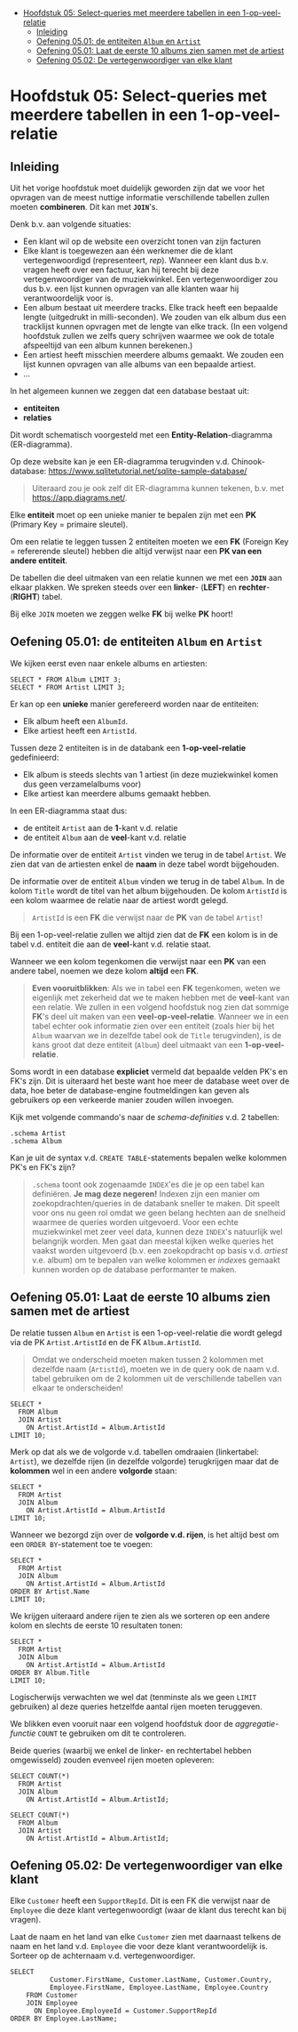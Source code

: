 - [Hoofdstuk 05: Select-queries met meerdere tabellen in een 1-op-veel-relatie](#hoofdstuk-05-select-queries-met-meerdere-tabellen-in-een-1-op-veel-relatie)
  - [Inleiding](#inleiding)
  - [Oefening 05.01: de entiteiten `Album` en `Artist`](#oefening-0501-de-entiteiten-album-en-artist)
  - [Oefening 05.01: Laat de eerste 10 albums zien samen met de artiest](#oefening-0501-laat-de-eerste-10-albums-zien-samen-met-de-artiest)
  - [Oefening 05.02: De vertegenwoordiger van elke klant](#oefening-0502-de-vertegenwoordiger-van-elke-klant)

# Hoofdstuk 05: Select-queries met meerdere tabellen in een 1-op-veel-relatie

## Inleiding

Uit het vorige hoofdstuk moet duidelijk geworden zijn dat we voor het opvragen
van de meest nuttige informatie verschillende tabellen zullen moeten
**combineren**. Dit kan met **`JOIN`**'s.

Denk b.v. aan volgende situaties:

- Een klant wil op de website een overzicht tonen van zijn facturen
- Elke klant is toegewezen aan één werknemer die de klant vertegenwoordigd
  (representeert, *rep*). Wanneer een klant dus b.v. vragen heeft over een
  factuur, kan hij terecht bij deze vertegenwoordiger van de muziekwinkel. Een
  vertegenwoordiger zou dus b.v. een lijst kunnen opvragen van alle klanten waar
  hij verantwoordelijk voor is.
- Een album bestaat uit meerdere tracks. Elke track heeft een bepaalde lengte
  (uitgedrukt in milli-seconden). We zouden van elk album dus een tracklijst
  kunnen opvragen met de lengte van elke track. (In een volgend hoofdstuk zullen
  we zelfs query schrijven waarmee we ook de totale afspeeltijd van een album
  kunnen berekenen.)
- Een artiest heeft misschien meerdere albums gemaakt. We zouden een lijst
  kunnen opvragen van alle albums van een bepaalde artiest.
- ...

In het algemeen kunnen we zeggen dat een database bestaat uit:

- **entiteiten**
- **relaties**

Dit wordt schematisch voorgesteld met een **Entity-Relation**-diagramma
(ER-diagramma).

Op deze website kan je een ER-diagramma terugvinden v.d. Chinook-database:
https://www.sqlitetutorial.net/sqlite-sample-database/

> Uiteraard zou je ook zelf dit ER-diagramma kunnen tekenen, b.v. met
> https://app.diagrams.net/.

Elke **entiteit** moet op een unieke manier te bepalen zijn met een **PK**
(Primary Key = primaire sleutel).

Om een relatie te leggen tussen 2 entiteiten moeten we een **FK** (Foreign Key =
refererende sleutel) hebben die altijd verwijst naar een **PK van een andere
entiteit**.

De tabellen die deel uitmaken van een relatie kunnen we met een **`JOIN`** aan
elkaar plakken. We spreken steeds over een **linker**- (**LEFT**) en
**rechter**- (**RIGHT**) tabel.

Bij elke `JOIN` moeten we zeggen welke **FK** bij welke **PK** hoort! 

## Oefening 05.01: de entiteiten `Album` en `Artist`

We kijken eerst even naar enkele albums en artiesten:

```
SELECT * FROM Album LIMIT 3;
SELECT * FROM Artist LIMIT 3;
```

Er kan op een **unieke** manier gerefereerd worden naar de entiteiten:

- Elk album heeft een `AlbumId`.
- Elke artiest heeft een `ArtistId`.

Tussen deze 2 entiteiten is in de databank een **1-op-veel-relatie**
gedefinieerd:

- Elk album is steeds slechts van 1 artiest (in deze muziekwinkel komen dus geen
  verzamelalbums voor)
- Elke artiest kan meerdere albums gemaakt hebben.

In een ER-diagramma staat dus:

- de entiteit `Artist` aan de **1**-kant v.d. relatie
- de entiteit `Album` aan de **veel**-kant v.d. relatie

De informatie over de entiteit `Artist` vinden we terug in de tabel `Artist`. We
zien dat van de artiesten enkel de **naam** in deze tabel wordt bijgehouden.

De informatie over de entiteit `Album` vinden we terug in de tabel `Album`. In
de kolom `Title` wordt de titel van het album bijgehouden. De kolom `ArtistId`
is een kolom waarmee de relatie naar de artiest wordt gelegd.

> `ArtistId` is een **FK** die verwijst naar de **PK** van de tabel `Artist`!

Bij een 1-op-veel-relatie zullen we altijd zien dat de **FK** een kolom is in de
tabel v.d. entiteit die aan de **veel**-kant v.d. relatie staat.

Wanneer we een kolom tegenkomen die verwijst naar een **PK** van een andere
tabel, noemen we deze kolom **altijd** een **FK**.

> **Even vooruitblikken**: Als we in tabel een **FK** tegenkomen, weten we
> eigenlijk met zekerheid dat we te maken hebben met de **veel**-kant van een
> relatie. We zullen in een volgend hoofdstuk nog zien dat sommige **FK**'s deel
> uit maken van een **veel-op-veel-relatie**. Wanneer we in een tabel echter ook
> informatie zien over een entiteit (zoals hier bij het `Album` waarvan we in
> dezelfde tabel ook de `Title` terugvinden), is de kans groot dat deze entiteit
> (`Album`) deel uitmaakt van een **1-op-veel-relatie**.

Soms wordt in een database **expliciet** vermeld dat bepaalde velden PK's en
FK's zijn. Dit is uiteraard het beste want hoe meer de database weet over de
data, hoe beter de database-engine foutmeldingen kan geven als gebruikers op een
verkeerde manier zouden willen invoegen.

Kijk met volgende commando's naar de *schema-definities* v.d. 2 tabellen:

```
.schema Artist
.schema Album
```

Kan je uit de syntax v.d. `CREATE TABLE`-statements bepalen welke kolommen PK's
en FK's zijn?

> `.schema` toont ook zogenaamde `INDEX`'es die je op een tabel kan definiëren.
> **Je mag deze negeren!** Indexen zijn een manier om zoekopdrachten/queries in
> de databank sneller te maken. Dit speelt voor ons nu geen rol omdat we geen
> belang hechten aan de snelheid waarmee de queries worden uitgevoerd. Voor een
> echte muziekwinkel met zeer veel data, kunnen deze `INDEX`'s natuurlijk wel
> belangrijk worden. Men gaat dan meestal kijken welke queries het vaakst worden
> uitgevoerd (b.v. een zoekopdracht op basis v.d. *artiest* v.e. album) om te
> bepalen van welke kolommen er *index*es gemaakt kunnen worden op de database
> performanter te maken.

## Oefening 05.01: Laat de eerste 10 albums zien samen met de artiest 

De relatie tussen `Album` en `Artist` is een 1-op-veel-relatie die wordt gelegd
via de PK `Artist.ArtistId` en de FK `Album.ArtistId`.

> Omdat we onderscheid moeten maken tussen 2 kolommen met dezelfde naam
> (`ArtistId`), moeten we in de query ook de naam v.d. tabel gebruiken om de
> 2 kolommen uit de verschillende tabellen van elkaar te onderscheiden!

```
SELECT *
  FROM Album
  JOIN Artist
    ON Artist.ArtistId = Album.ArtistId
LIMIT 10;
```

Merk op dat als we de volgorde v.d. tabellen omdraaien (linkertabel: `Artist`),
we dezelfde rijen (in dezelfde volgorde) terugkrijgen maar dat de **kolommen** wel
in een andere **volgorde** staan: 

```
SELECT *
  FROM Artist
  JOIN Album
    ON Artist.ArtistId = Album.ArtistId
LIMIT 10;
```

Wanneer we bezorgd zijn over de **volgorde v.d. rijen**, is het altijd best om
een `ORDER BY`-statement toe te voegen:

```
SELECT *
  FROM Artist
  JOIN Album
    ON Artist.ArtistId = Album.ArtistId
ORDER BY Artist.Name
LIMIT 10;
```

We krijgen uiteraard andere rijen te zien als we sorteren op een andere kolom en
slechts de eerste 10 resultaten tonen:

```
SELECT *
  FROM Artist
  JOIN Album
    ON Artist.ArtistId = Album.ArtistId
ORDER BY Album.Title
LIMIT 10;
```

Logischerwijs verwachten we wel dat (tenminste als we geen `LIMIT` gebruiken) al
deze queries hetzelfde aantal rijen moeten teruggeven.

We blikken even vooruit naar een volgend hoofdstuk door de *aggregatie-functie*
`COUNT` te gebruiken om dit te controleren.

Beide queries (waarbij we enkel de linker- en rechtertabel hebben omgewisseld)
zouden evenveel rijen moeten opleveren:

```
SELECT COUNT(*)
  FROM Artist
  JOIN Album
    ON Artist.ArtistId = Album.ArtistId;
```

```
SELECT COUNT(*)
  FROM Album
  JOIN Artist
    ON Artist.ArtistId = Album.ArtistId;
```

## Oefening 05.02: De vertegenwoordiger van elke klant

Elke `Customer` heeft een `SupportRepId`. Dit is een FK die verwijst naar de
`Employee` die deze klant vertegenwoordigt (waar de klant dus terecht kan bij
vragen).

Laat de naam en het land van elke `Customer` zien met daarnaast telkens de naam
en het land v.d. `Employee` die voor deze klant verantwoordelijk is. Sorteer op
de achternaam v.d. vertegenwoordiger.

```
SELECT 
          Customer.FirstName, Customer.LastName, Customer.Country,
          Employee.FirstName, Employee.LastName, Employee.Country
    FROM Customer
    JOIN Employee
      ON Employee.EmployeeId = Customer.SupportRepId
ORDER BY Employee.LastName;
```
